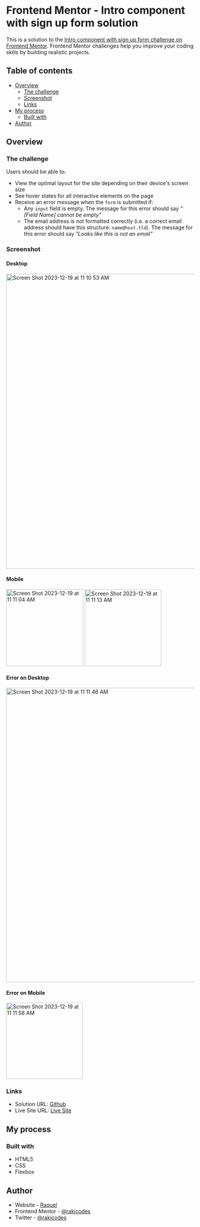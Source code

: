 # Frontend Mentor - Intro component with sign up form solution

This is a solution to the [Intro component with sign up form challenge on Frontend Mentor](https://www.frontendmentor.io/challenges/intro-component-with-signup-form-5cf91bd49edda32581d28fd1). Frontend Mentor challenges help you improve your coding skills by building realistic projects. 

## Table of contents

- [Overview](#overview)
  - [The challenge](#the-challenge)
  - [Screenshot](#screenshot)
  - [Links](#links)
- [My process](#my-process)
  - [Built with](#built-with)
- [Author](#author)

## Overview

### The challenge

Users should be able to:

- View the optimal layout for the site depending on their device's screen size
- See hover states for all interactive elements on the page
- Receive an error message when the `form` is submitted if:
  - Any `input` field is empty. The message for this error should say *"[Field Name] cannot be empty"*
  - The email address is not formatted correctly (i.e. a correct email address should have this structure: `name@host.tld`). The message for this error should say *"Looks like this is not an email"*

### Screenshot

#### Desktop
<img width="793" alt="Screen Shot 2023-12-19 at 11 10 53 AM" src="https://github.com/rakicodes/frontendmentor/assets/101219940/60af38eb-93ac-4628-8446-42fba2b93ad1">

#### Mobile
<img width="207" alt="Screen Shot 2023-12-19 at 11 11 04 AM" src="https://github.com/rakicodes/frontendmentor/assets/101219940/c7bcefd8-32bf-4c69-be7c-a53eccc94b1c">
<img width="206" alt="Screen Shot 2023-12-19 at 11 11 13 AM" src="https://github.com/rakicodes/frontendmentor/assets/101219940/fc4b5449-c0c7-4eaa-a403-52bd1677ef8a">

#### Error on Desktop
<img width="791" alt="Screen Shot 2023-12-19 at 11 11 46 AM" src="https://github.com/rakicodes/frontendmentor/assets/101219940/e17bc25a-6cd0-4639-b1be-15ce05f0246d">

#### Error on Mobile
<img width="205" alt="Screen Shot 2023-12-19 at 11 11 58 AM" src="https://github.com/rakicodes/frontendmentor/assets/101219940/6bebd938-f9b8-4925-b2e3-e69fa99291d9">


### Links

- Solution URL: [Github](https://github.com/rakicodes/frontendmentor/tree/main/signupcomponent/)
- Live Site URL: [Live Site](https://frontendmentorchallenges-rakicodes.netlify.app/signupcomponent/)

## My process

### Built with

- HTML5
- CSS
- Flexbox

## Author

- Website - [Raquel](https://raquelgo.netlify.app/)
- Frontend Mentor - [@rakicodes](https://www.frontendmentor.io/profile/rakicodes)
- Twitter - [@rakicodes](https://www.twitter.com/rakicodes)
